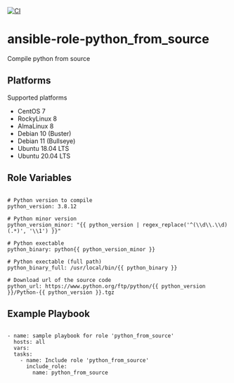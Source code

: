 [![CI](https://github.com/de-it-krachten/ansible-role-python_from_source/workflows/CI/badge.svg?event=push)](https://github.com/de-it-krachten/ansible-role-python_from_source/actions?query=workflow%3ACI)


# ansible-role-python_from_source

Compile python from source

Platforms
--------------

Supported platforms

- CentOS 7
- RockyLinux 8
- AlmaLinux 8
- Debian 10 (Buster)
- Debian 11 (Bullseye)
- Ubuntu 18.04 LTS
- Ubuntu 20.04 LTS



Role Variables
--------------
<pre><code>
# Python version to compile
python_version: 3.8.12

# Python minor version
python_version_minor: "{{ python_version | regex_replace('^(\\d\\.\\d)(.*)', '\\1') }}"

# Python exectable
python_binary: python{{ python_version_minor }}

# Python exectable (full path)
python_binary_full: /usr/local/bin/{{ python_binary }}

# Download url of the source code
python_url: https://www.python.org/ftp/python/{{ python_version }}/Python-{{ python_version }}.tgz
</pre></code>


Example Playbook
----------------

<pre><code>
- name: sample playbook for role 'python_from_source'
  hosts: all
  vars:
  tasks:
    - name: Include role 'python_from_source'
      include_role:
        name: python_from_source
</pre></code>
